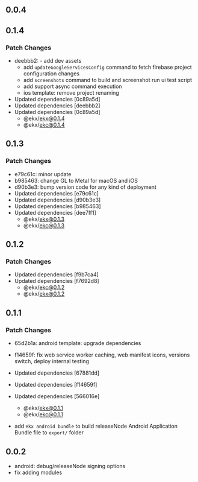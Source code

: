 ## 0.0.4

## 0.1.4

### Patch Changes

- deebbb2: - add dev assets
  - add `updateGoogleServicesConfig` command to fetch firebase project configuration changes
  - add `screenshots` command to build and screenshot run ui test script
  - add support async command execution
  - ios template: remove project renaming
- Updated dependencies [0c89a5d]
- Updated dependencies [deebbb2]
- Updated dependencies [0c89a5d]
  - @ekx/ekx@0.1.4
  - @ekx/ekc@0.1.4

## 0.1.3

### Patch Changes

- e79c61c: minor update
- b985463: change GL to Metal for macOS and iOS
- d90b3e3: bump version code for any kind of deployment
- Updated dependencies [e79c61c]
- Updated dependencies [d90b3e3]
- Updated dependencies [b985463]
- Updated dependencies [dee7ff1]
  - @ekx/ekx@0.1.3
  - @ekx/ekc@0.1.3

## 0.1.2

### Patch Changes

- Updated dependencies [f9b7ca4]
- Updated dependencies [f7692d8]
  - @ekx/ekc@0.1.2
  - @ekx/ekx@0.1.2

## 0.1.1

### Patch Changes

- 65d2b1a: android template: upgrade dependencies
- f14659f: fix web service worker caching, web manifest icons, versions switch, deploy internal testing
- Updated dependencies [67881dd]
- Updated dependencies [f14659f]
- Updated dependencies [566016e]

  - @ekx/ekx@0.1.1
  - @ekx/ekc@0.1.1

- add `ekx android bundle` to build releaseNode Android Application Bundle file to `export/` folder

## 0.0.2

- android: debug/releaseNode signing options
- fix adding modules
